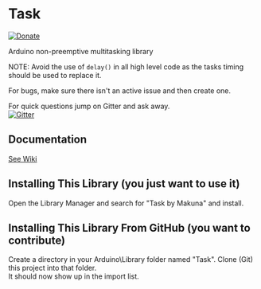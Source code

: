 # Task

[![Donate](https://img.shields.io/badge/paypal-donate-yellow.svg)](https://www.paypal.com/cgi-bin/webscr?cmd=_s-xclick&hosted_button_id=6AA97KE54UJR4)

Arduino non-preemptive multitasking library

NOTE: Avoid the use of `delay()` in all high level code as the tasks timing should be used to replace it.

For bugs, make sure there isn't an active issue and then create one.

For quick questions jump on Gitter and ask away.  
[![Gitter](https://badges.gitter.im/Join%20Chat.svg)](https://gitter.im/Makuna/Task?utm_source=badge&utm_medium=badge&utm_campaign=pr-badge)

## Documentation
[See Wiki](https://github.com/Makuna/Task/wiki)

## Installing This Library (you just want to use it)
Open the Library Manager and search for "Task by Makuna" and install.

## Installing This Library From GitHub (you want to contribute)
Create a directory in your Arduino\Library folder named "Task".
Clone (Git) this project into that folder.  
It should now show up in the import list.
